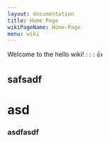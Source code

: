 ```yaml
---
layout: documentation
title: Home Page
wikiPageName: Home-Page
menu: wiki
---
```


Welcome to the hello wiki! :  : : :+1: 
## safsadf
# asd
### asdfasdf
